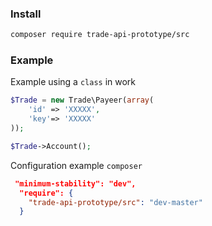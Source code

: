 ### Install
```bash
composer require trade-api-prototype/src
```

### Example
Example using a `class` in work
```php
$Trade = new Trade\Payeer(array(
    'id' => 'XXXXX',
    'key'=> 'XXXXX'
));

$Trade->Account();
```
Configuration example `composer`
```json
 "minimum-stability": "dev",
  "require": {
    "trade-api-prototype/src": "dev-master"
  }
```
